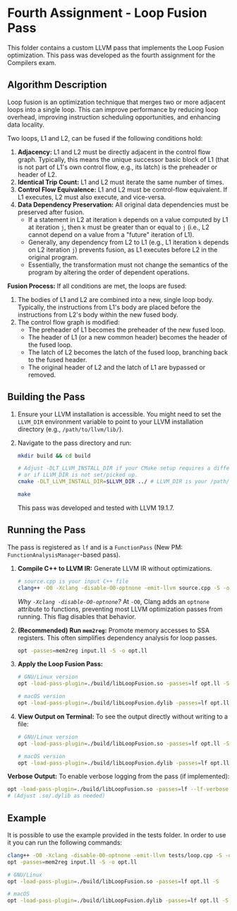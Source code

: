 # Fourth Assignment - Loop Fusion Pass

This folder contains a custom LLVM pass that implements the Loop Fusion optimization. This pass was developed as the fourth assignment for the Compilers exam.

## Algorithm Description

Loop fusion is an optimization technique that merges two or more adjacent loops into a single loop. This can improve performance by reducing loop overhead, improving instruction scheduling opportunities, and enhancing data locality.

Two loops, L1 and L2, can be fused if the following conditions hold:

1.  **Adjacency:** L1 and L2 must be directly adjacent in the control flow graph. Typically, this means the unique successor basic block of L1 (that is not part of L1's own control flow, e.g., its latch) is the preheader or header of L2.
2.  **Identical Trip Count:** L1 and L2 must iterate the same number of times.
3.  **Control Flow Equivalence:** L1 and L2 must be control-flow equivalent. If L1 executes, L2 must also execute, and vice-versa.
4.  **Data Dependency Preservation:** All original data dependencies must be preserved after fusion.
    *   If a statement in L2 at iteration `k` depends on a value computed by L1 at iteration `j`, then `k` must be greater than or equal to `j` (i.e., L2 cannot depend on a value from a "future" iteration of L1).
    *   Generally, any dependency from L2 to L1 (e.g., L1 iteration `k` depends on L2 iteration `j`) prevents fusion, as L1 executes before L2 in the original program.
    *   Essentially, the transformation must not change the semantics of the program by altering the order of dependent operations.

**Fusion Process:**
If all conditions are met, the loops are fused:
1.  The bodies of L1 and L2 are combined into a new, single loop body. Typically, the instructions from L1's body are placed before the instructions from L2's body within the new fused body.
2.  The control flow graph is modified:
    *   The preheader of L1 becomes the preheader of the new fused loop.
    *   The header of L1 (or a new common header) becomes the header of the fused loop.
    *   The latch of L2 becomes the latch of the fused loop, branching back to the fused header.
    *   The original header of L2 and the latch of L1 are bypassed or removed.

## Building the Pass

1.  Ensure your LLVM installation is accessible. You might need to set the `LLVM_DIR` environment variable to point to your LLVM installation directory (e.g., `/path/to/llvm/lib/`).

2.  Navigate to the pass directory and run:
    ```bash
    mkdir build && cd build

    # Adjust -DLT_LLVM_INSTALL_DIR if your CMake setup requires a different variable
    # or if LLVM_DIR is not set/picked up.
    cmake -DLT_LLVM_INSTALL_DIR=$LLVM_DIR ../ # LLVM_DIR is your /path/to/llvm/bin

    make
    ```
    This pass was developed and tested with LLVM 19.1.7.

## Running the Pass

The pass is registered as `lf` and is a `FunctionPass` (New PM: `FunctionAnalysisManager`-based pass).

1.  **Compile C++ to LLVM IR:**
    Generate LLVM IR without optimizations.
    ```bash
    # source.cpp is your input C++ file
    clang++ -O0 -Xclang -disable-O0-optnone -emit-llvm source.cpp -S -o input.ll
    ```
    *Why `-Xclang -disable-O0-optnone`?* At `-O0`, Clang adds an `optnone` attribute to functions, preventing most LLVM optimization passes from running. This flag disables that behavior.

2.  **(Recommended) Run `mem2reg`:**
    Promote memory accesses to SSA registers. This often simplifies dependency analysis for loop passes.
    ```bash
    opt -passes=mem2reg input.ll -S -o opt.ll
    ```

3.  **Apply the Loop Fusion Pass:**
    ```bash
    # GNU/Linux version
    opt -load-pass-plugin=./build/libLoopFusion.so -passes=lf opt.ll -S -o fused.ll

    # macOS version
    opt -load-pass-plugin=./build/libLoopFusion.dylib -passes=lf opt.ll -S -o fused.ll
    ```

4.  **View Output on Terminal:**
    To see the output directly without writing to a file:
    ```bash
    # GNU/Linux version
    opt -load-pass-plugin=./build/libLoopFusion.so -passes=lf opt.ll -S

    # macOS version
    opt -load-pass-plugin=./build/libLoopFusion.dylib -passes=lf opt.ll -S
    ```

**Verbose Output:**
To enable verbose logging from the pass (if implemented):
```bash
opt -load-pass-plugin=./build/libLoopFusion.so -passes=lf --lf-verbose opt.ll -S
# (Adjust .so/.dylib as needed)
```

## Example

It is possible to use the example provided in the tests folder. In order to use it you can run the following commands:

```bash
clang++ -O0 -Xclang -disable-O0-optnone -emit-llvm tests/loop.cpp -S -o input.ll
opt -passes=mem2reg input.ll -S -o opt.ll

# GNU/Linux
opt -load-pass-plugin=./build/libLoopFusion.so -passes=lf opt.ll -S

# macOS
opt -load-pass-plugin=./build/libLoopFusion.dylib -passes=lf opt.ll -S
```
